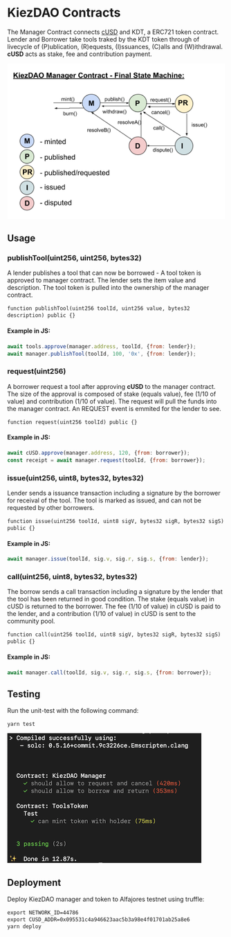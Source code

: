 # KiezDAO Contracts

The Manager Contract connects [cUSD](https://integration-blockscout.celo-testnet.org/tokens/0x095531c4a946623aac5b3a98e4f01701ab25a8e6) and KDT, a ERC721 token contract. Lender and Borrower take tools traked by the KDT token through of livecycle of (P)ublication, (R)equests, (I)ssuances, (C)alls and (W)ithdrawal. **cUSD** acts as stake, fee and contribution payment. 

![KiezDAO - Final State Machine](fsm.png)

## Usage


### publishTool(uint256, uint256, bytes32)

A lender publishes a tool that can now be borrowed - A tool token is approved to manager contract. The lender sets the item value and description. The tool token is pulled into the ownership of the manager contract. 

```solidity
function publishTool(uint256 toolId, uint256 value, bytes32 description) public {}
```

#### Example in JS:
```javascript
await tools.approve(manager.address, toolId, {from: lender});
await manager.publishTool(toolId, 100, '0x', {from: lender});
```


### request(uint256)

A borrower request a tool after approving **cUSD** to the manager contract. The size of the approval is composed of stake (equals value), fee (1/10 of value) and contribution (1/10 of value). The request will pull the funds into the manager contract. An REQUEST event is emmited for the lender to see.
```solidity
function request(uint256 toolId) public {}
```

#### Example in JS:
```javascript
await cUSD.approve(manager.address, 120, {from: borrower});
const receipt = await manager.request(toolId, {from: borrower});
```

### issue(uint256, uint8, bytes32, bytes32)

Lender sends a issuance transaction including a signature by the borrower for receival of the tool. The tool is marked as issued, and can not be requested by other borrowers.

```solidity
function issue(uint256 toolId, uint8 sigV, bytes32 sigR, bytes32 sigS) public {}
```

#### Example in JS:
```javascript
await manager.issue(toolId, sig.v, sig.r, sig.s, {from: lender});
```

### call(uint256, uint8, bytes32, bytes32)

The borrow sends a call transaction including a signature by the lender that the tool has been returned in good condition. The stake (equals value) in cUSD is returned to the borrower. The fee (1/10 of value) in cUSD is paid to the lender, and a contribution (1/10 of value) in cUSD is sent to the community pool.

```solidity
function call(uint256 toolId, uint8 sigV, bytes32 sigR, bytes32 sigS) public {}
```

#### Example in JS:
```javascript
await manager.call(toolId, sig.v, sig.r, sig.s, {from: borrower});
```

## Testing

Run the unit-test with the following command:
```
yarn test
```

![unit tests](unitTests.png)

## Deployment

Deploy KiezDAO manager and token to Alfajores testnet using truffle:
```
export NETWORK_ID=44786
export CUSD_ADDR=0x095531c4a946623aac5b3a98e4f01701ab25a8e6
yarn deploy
```
